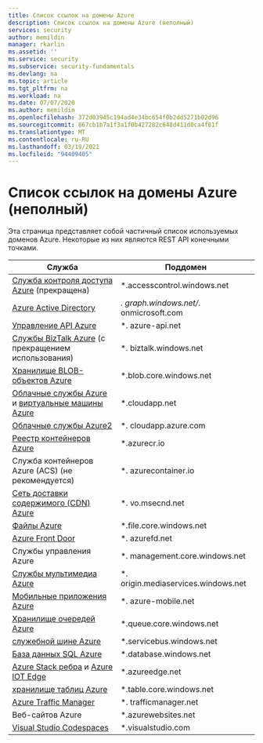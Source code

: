 ```yaml
---
title: Список ссылок на домены Azure
description: Список ссылок на домены Azure (неполный)
services: security
author: memildin
manager: rkarlin
ms.assetid: ''
ms.service: security
ms.subservice: security-fundamentals
ms.devlang: na
ms.topic: article
ms.tgt_pltfrm: na
ms.workload: na
ms.date: 07/07/2020
ms.author: memildin
ms.openlocfilehash: 372d03945c194ad4e34bc654f0b2dd5271b02d96
ms.sourcegitcommit: 867cb1b7a1f3a1f0b427282c648d411d0ca4f81f
ms.translationtype: MT
ms.contentlocale: ru-RU
ms.lasthandoff: 03/19/2021
ms.locfileid: "94409405"
---
```

# <a name="reference-list-of-azure-domains-not-comprehensive"></a>Список ссылок на домены Azure (неполный)

Эта страница представляет собой частичный список используемых доменов Azure. Некоторые из них являются REST API конечными точками.


|Служба  |Поддомен  |
|---------|---------|
|[Служба контроля доступа Azure](https://azure.microsoft.com/blog/one-month-retirement-notice-access-control-service/) (прекращена)|*.accesscontrol.windows.net|
|[Azure Active Directory](../../active-directory/fundamentals/active-directory-whatis.md)|*. graph.windows.net/*. onmicrosoft.com|
|[Управление API Azure](https://azure.microsoft.com/services/api-management/)|*. azure-api.net|
|[Службы BizTalk Azure](https://azure.microsoft.com/pricing/details/biztalk-services/) (с прекращением использования)|*. biztalk.windows.net|
|[Хранилище BLOB-объектов Azure](../../storage/blobs/index.yml)|*.blob.core.windows.net|
|[Облачные службы Azure](../../cloud-services/cloud-services-choose-me.md) и [виртуальные машины Azure](../../virtual-machines/index.yml)|*.cloudapp.net|
|[Oблачныe службы Azure2](../../cloud-services/cloud-services-choose-me.md)|*. cloudapp.azure.com|
|[Реестр контейнеров Azure](https://azure.microsoft.com/services/container-registry/)|*.azurecr.io|
|Служба контейнеров Azure (ACS) (не рекомендуется)|*. azurecontainer.io|
|[Сеть доставки содержимого (CDN) Azure](https://azure.microsoft.com/services/cdn/)|*. vo.msecnd.net|
|[Файлы Azure](../../storage/files/storage-files-introduction.md)|*.file.core.windows.net|
|[Azure Front Door](https://azure.microsoft.com/services/frontdoor/)|*. azurefd.net|
|Службы управления Azure|*. management.core.windows.net|
|[Службы мультимедиа Azure](https://azure.microsoft.com/services/media-services/)|*. origin.mediaservices.windows.net|
|[Мобильные приложения Azure](https://azure.microsoft.com/services/app-service/mobile/)|*. azure-mobile.net|
|[Хранилище очередей Azure](https://azure.microsoft.com/services/storage/queues/)|*.queue.core.windows.net|
|[служебной шине Azure](../../service-bus-messaging/service-bus-messaging-overview.md)|*.servicebus.windows.net|
|[База данных SQL Azure](https://azure.microsoft.com/services/sql-database/)|*.database.windows.net|
|[Azure Stack ребра](https://azure.microsoft.com/products/azure-stack/edge/) и [Azure IOT Edge](https://azure.microsoft.com/services/iot-edge/)|*.azureedge.net|
|[хранилище таблиц Azure](../../storage/tables/table-storage-overview.md)|*.table.core.windows.net|
|[Azure Traffic Manager](../../traffic-manager/traffic-manager-overview.md)|*. trafficmanager.net|
|Веб-сайтов Azure|*.azurewebsites.net|
|[Visual Studio Codespaces](https://visualstudio.microsoft.com/services/visual-studio-codespaces/)|*.visualstudio.com|
